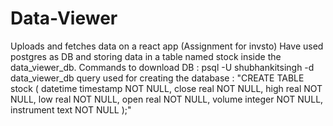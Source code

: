 # Data-Viewer
Uploads and fetches data on a react app (Assignment for invsto)
Have used postgres as DB and storing data in a table named stock inside the data_viewer_db.
Commands to download DB : 
psql -U shubhankitsingh -d data_viewer_db
query used for creating the database : "CREATE TABLE stock (
    datetime timestamp NOT NULL,
    close real NOT NULL,
    high real NOT NULL,
    low real NOT NULL,
    open real NOT NULL,
    volume integer NOT NULL,
    instrument text NOT NULL
);"
